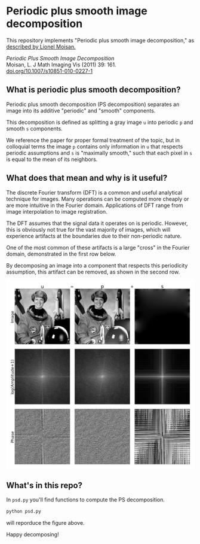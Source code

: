 # Periodic plus smooth image decomposition

This repository implements "Periodic plus smooth image decomposition," as [described by Lionel Moisan.](http://www.math-info.univ-paris5.fr/~moisan/papers/2009-11r.pdf)

*Periodic Plus Smooth Image Decomposition*  
Moisan, L. J Math Imaging Vis (2011) 39: 161.  
[doi.org/10.1007/s10851-010-0227-1](doi.org/10.1007/s10851-010-0227-1)

## What is periodic plus smooth decomposition?

Periodic plus smooth decomposition (PS decomposition) separates an image into its additive "periodic" and "smooth" components.

This decomposition is defined as splitting a gray image `u` into periodic `p` and smooth `s` components.

We reference the paper for proper formal treatment of the topic, but in colloquial terms the image `p` contains only information in `u` that respects periodic assumptions and `s` is "maximally smooth," such that each pixel in `s` is equal to the mean of its neighbors.

## What does that mean and why is it useful?

The discrete Fourier transform (DFT) is a common and useful analytical technique for images. Many operations can be computed more cheaply or are more intuitive in the Fourier domain. Applications of DFT range from image interpolation to image registration.

The DFT assumes that the signal data it operates on is periodic. However, this is obviously not true for the vast majority of images, which will experience artifacts at the boundaries due to their non-periodic nature.

One of the most common of these artifacts is a large "cross" in the Fourier domain, demonstrated in the first row below.

By decomposing an image into a component that respects this periodicity assumption, this artifact can be removed, as shown in the second row.

![Astronaut PS decomp](astronaut_psd.png)

## What's in this repo?

In `psd.py` you'll find functions to compute the PS decomposition.

```bash
python psd.py
```
will reporduce the figure above.

Happy decomposing!
